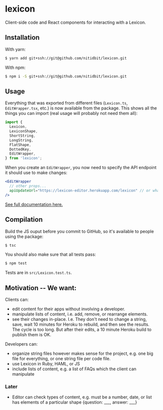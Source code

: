 lexicon
=======

Client-side code and React components for interacting with a Lexicon.

## Installation

With yarn:

```sh
$ yarn add git+ssh://git@github.com/nitidbit/lexicon.git
```

With npm:

```sh
$ npm i -S git+ssh://git@github.com/nitidbit/lexicon.git
```

## Usage

Everything that was exported from different files (`Lexicon.ts`, `EditWrapper.tsx`, etc.) is now available from the package. This shows all the things you can import (real usage will probably not need them all):

```ts
import {
  Lexicon,
  LexiconShape,
  ShortString,
  LongString,
  FlatShape,
  DottedKey,
  EditWrapper,
} from 'lexicon';
```

When you create an `EditWrapper`, you now need to specify the API endpoint it should use to make changes:

```jsx
<EditWrapper
  // other props...
  apiUpdateUrl="https://lexicon-editor.herokuapp.com/lexicon" // or whatever the correct URL is
/>
```

[See full documentation here.](docs.md)

## Compilation

Build the JS ouput before you commit to GitHub, so it's available to people using the package:

```sh
$ tsc
```

You should also make sure that all tests pass:

```sh
$ npm test
```

Tests are in `src/Lexicon.test.ts`.


## Motivation -- We want:

Clients can:
- edit content for their apps without involving a developer.
- manipulate lists of content, i.e. add, remove, or rearrange elements.
- see their changes in-place. I.e. They don't need to change a string, save, wait 10
  minutes for Heroku to rebuild, and then see the results. The cycle is too long. But after their
  edits, a 10 minute Heroku build to publish them is OK.

Developers can:
- organize string files however makes sense for the project, e.g. one big file for
  everything, or one string file per code file.
- use Lexicon in Ruby, HAML, or JS
- include lists of content, e.g. a list of FAQs which the client can manipulate


### Later

- Editor can check types of content, e.g. must be a number, date, or list has elements of a
  particular shape {question: ___, answer: ___}

